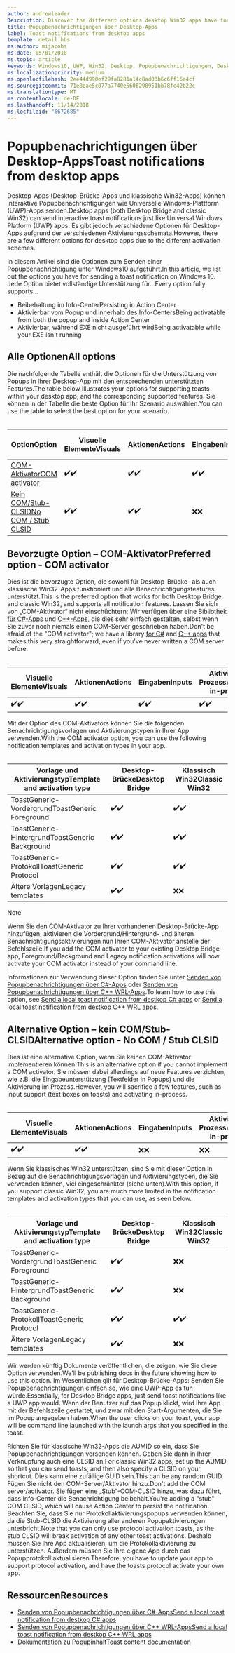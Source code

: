 ```yaml
---
author: andrewleader
Description: Discover the different options desktop Win32 apps have for sending toast notifications
title: Popupbenachrichtigungen über Desktop-Apps
label: Toast notifications from desktop apps
template: detail.hbs
ms.author: mijacobs
ms.date: 05/01/2018
ms.topic: article
keywords: Windows10, UWP, Win32, Desktop, Popupbenachrichtigungen, Desktop-Brücke, Optionen zum Senden von Popups, COM-Server, COM-Aktivator, COM, gefälschter COM, kein COM, ohne COM, Senden von Popupbenachrichtigungen
ms.localizationpriority: medium
ms.openlocfilehash: 2ee44d990ef29fa8281a14c8ad03b6c6ff16a4cf
ms.sourcegitcommit: 71e8eae5c077a7740e5606298951bb78fc42b22c
ms.translationtype: MT
ms.contentlocale: de-DE
ms.lasthandoff: 11/14/2018
ms.locfileid: "6672685"
---
```

# <a name="toast-notifications-from-desktop-apps"></a><span data-ttu-id="44970-103">Popupbenachrichtigungen über Desktop-Apps</span><span class="sxs-lookup"><span data-stu-id="44970-103">Toast notifications from desktop apps</span></span>

<span data-ttu-id="44970-104">Desktop-Apps (Desktop-Brücke-Apps und klassische Win32-Apps) können interaktive Popupbenachrichtigungen wie Universelle Windows-Plattform (UWP)-Apps senden.</span><span class="sxs-lookup"><span data-stu-id="44970-104">Desktop apps (both Desktop Bridge and classic Win32) can send interactive toast notifications just like Universal Windows Platform (UWP) apps.</span></span> <span data-ttu-id="44970-105">Es gibt jedoch verschiedene Optionen für Desktop-Apps aufgrund der verschiedenen Aktivierungsschemata.</span><span class="sxs-lookup"><span data-stu-id="44970-105">However, there are a few different options for desktop apps due to the different activation schemes.</span></span>

<span data-ttu-id="44970-106">In diesem Artikel sind die Optionen zum Senden einer Popupbenachrichtigung unter Windows10 aufgeführt.</span><span class="sxs-lookup"><span data-stu-id="44970-106">In this article, we list out the options you have for sending a toast notification on Windows 10.</span></span> <span data-ttu-id="44970-107">Jede Option bietet vollständige Unterstützung für...</span><span class="sxs-lookup"><span data-stu-id="44970-107">Every option fully supports...</span></span>

* <span data-ttu-id="44970-108">Beibehaltung im Info-Center</span><span class="sxs-lookup"><span data-stu-id="44970-108">Persisting in Action Center</span></span>
* <span data-ttu-id="44970-109">Aktivierbar vom Popup und innerhalb des Info-Centers</span><span class="sxs-lookup"><span data-stu-id="44970-109">Being activatable from both the popup and inside Action Center</span></span>
* <span data-ttu-id="44970-110">Aktivierbar, während EXE nicht ausgeführt wird</span><span class="sxs-lookup"><span data-stu-id="44970-110">Being activatable while your EXE isn't running</span></span>

## <a name="all-options"></a><span data-ttu-id="44970-111">Alle Optionen</span><span class="sxs-lookup"><span data-stu-id="44970-111">All options</span></span>

<span data-ttu-id="44970-112">Die nachfolgende Tabelle enthält die Optionen für die Unterstützung von Popups in Ihrer Desktop-App mit den entsprechenden unterstützten Features.</span><span class="sxs-lookup"><span data-stu-id="44970-112">The table below illustrates your options for supporting toasts within your desktop app, and the corresponding supported features.</span></span> <span data-ttu-id="44970-113">Sie können in der Tabelle die beste Option für Ihr Szenario auswählen.</span><span class="sxs-lookup"><span data-stu-id="44970-113">You can use the table to select the best option for your scenario.</span></span><br/><br/>

| <span data-ttu-id="44970-114">Option</span><span class="sxs-lookup"><span data-stu-id="44970-114">Option</span></span> | <span data-ttu-id="44970-115">Visuelle Elemente</span><span class="sxs-lookup"><span data-stu-id="44970-115">Visuals</span></span> | <span data-ttu-id="44970-116">Aktionen</span><span class="sxs-lookup"><span data-stu-id="44970-116">Actions</span></span> | <span data-ttu-id="44970-117">Eingaben</span><span class="sxs-lookup"><span data-stu-id="44970-117">Inputs</span></span> | <span data-ttu-id="44970-118">Aktiviert im Prozess</span><span class="sxs-lookup"><span data-stu-id="44970-118">Activates in-process</span></span> |
| -- | -- | -- | -- | -- |
| [<span data-ttu-id="44970-119">COM-Aktivator</span><span class="sxs-lookup"><span data-stu-id="44970-119">COM activator</span></span>](#preferred-option---com-activator) | <span data-ttu-id="44970-120">✔️</span><span class="sxs-lookup"><span data-stu-id="44970-120">✔️</span></span> | <span data-ttu-id="44970-121">✔️</span><span class="sxs-lookup"><span data-stu-id="44970-121">✔️</span></span> | <span data-ttu-id="44970-122">✔️</span><span class="sxs-lookup"><span data-stu-id="44970-122">✔️</span></span> | <span data-ttu-id="44970-123">✔️</span><span class="sxs-lookup"><span data-stu-id="44970-123">✔️</span></span> |
| [<span data-ttu-id="44970-124">Kein COM/Stub-CLSID</span><span class="sxs-lookup"><span data-stu-id="44970-124">No COM / Stub CLSID</span></span>](#alternative-option---no-com--stub-clsid) | <span data-ttu-id="44970-125">✔️</span><span class="sxs-lookup"><span data-stu-id="44970-125">✔️</span></span> | <span data-ttu-id="44970-126">✔️</span><span class="sxs-lookup"><span data-stu-id="44970-126">✔️</span></span> | <span data-ttu-id="44970-127">❌</span><span class="sxs-lookup"><span data-stu-id="44970-127">❌</span></span> | <span data-ttu-id="44970-128">❌</span><span class="sxs-lookup"><span data-stu-id="44970-128">❌</span></span> |


## <a name="preferred-option---com-activator"></a><span data-ttu-id="44970-129">Bevorzugte Option – COM-Aktivator</span><span class="sxs-lookup"><span data-stu-id="44970-129">Preferred option - COM activator</span></span>

<span data-ttu-id="44970-130">Dies ist die bevorzugte Option, die sowohl für Desktop-Brücke- als auch klassische Win32-Apps funktioniert und alle Benachrichtigungsfeatures unterstützt.</span><span class="sxs-lookup"><span data-stu-id="44970-130">This is the preferred option that works for both Desktop Bridge and classic Win32, and supports all notification features.</span></span> <span data-ttu-id="44970-131">Lassen Sie sich von „COM-Aktivator“ nicht einschüchtern: Wir verfügen über eine Bibliothek [für C#-Apps](send-local-toast-desktop.md) und [C++-Apps](send-local-toast-desktop-cpp-wrl.md), die dies sehr einfach gestalten, selbst wenn Sie zuvor noch niemals einen COM-Server geschrieben haben.</span><span class="sxs-lookup"><span data-stu-id="44970-131">Don't be afraid of the "COM activator"; we have a library [for C#](send-local-toast-desktop.md) and [C++ apps](send-local-toast-desktop-cpp-wrl.md) that makes this very straightforward, even if you've never written a COM server before.</span></span><br/><br/>

| <span data-ttu-id="44970-132">Visuelle Elemente</span><span class="sxs-lookup"><span data-stu-id="44970-132">Visuals</span></span> | <span data-ttu-id="44970-133">Aktionen</span><span class="sxs-lookup"><span data-stu-id="44970-133">Actions</span></span> | <span data-ttu-id="44970-134">Eingaben</span><span class="sxs-lookup"><span data-stu-id="44970-134">Inputs</span></span> | <span data-ttu-id="44970-135">Aktiviert im Prozess</span><span class="sxs-lookup"><span data-stu-id="44970-135">Activates in-process</span></span> |
| -- | -- | -- | -- |
| <span data-ttu-id="44970-136">✔️</span><span class="sxs-lookup"><span data-stu-id="44970-136">✔️</span></span> | <span data-ttu-id="44970-137">✔️</span><span class="sxs-lookup"><span data-stu-id="44970-137">✔️</span></span> | <span data-ttu-id="44970-138">✔️</span><span class="sxs-lookup"><span data-stu-id="44970-138">✔️</span></span> | <span data-ttu-id="44970-139">✔️</span><span class="sxs-lookup"><span data-stu-id="44970-139">✔️</span></span> |

<span data-ttu-id="44970-140">Mit der Option des COM-Aktivators können Sie die folgenden Benachrichtigungsvorlagen und Aktivierungstypen in Ihrer App verwenden.</span><span class="sxs-lookup"><span data-stu-id="44970-140">With the COM activator option, you can use the following notification templates and activation types in your app.</span></span><br/><br/>

| <span data-ttu-id="44970-141">Vorlage und Aktivierungstyp</span><span class="sxs-lookup"><span data-stu-id="44970-141">Template and activation type</span></span> | <span data-ttu-id="44970-142">Desktop-Brücke</span><span class="sxs-lookup"><span data-stu-id="44970-142">Desktop Bridge</span></span> | <span data-ttu-id="44970-143">Klassisch Win32</span><span class="sxs-lookup"><span data-stu-id="44970-143">Classic Win32</span></span> |
| -- | -- | -- |
| <span data-ttu-id="44970-144">ToastGeneric-Vordergrund</span><span class="sxs-lookup"><span data-stu-id="44970-144">ToastGeneric Foreground</span></span> | <span data-ttu-id="44970-145">✔️</span><span class="sxs-lookup"><span data-stu-id="44970-145">✔️</span></span> | <span data-ttu-id="44970-146">✔️</span><span class="sxs-lookup"><span data-stu-id="44970-146">✔️</span></span> |
| <span data-ttu-id="44970-147">ToastGeneric-Hintergrund</span><span class="sxs-lookup"><span data-stu-id="44970-147">ToastGeneric Background</span></span> | <span data-ttu-id="44970-148">✔️</span><span class="sxs-lookup"><span data-stu-id="44970-148">✔️</span></span> | <span data-ttu-id="44970-149">✔️</span><span class="sxs-lookup"><span data-stu-id="44970-149">✔️</span></span> |
| <span data-ttu-id="44970-150">ToastGeneric-Protokoll</span><span class="sxs-lookup"><span data-stu-id="44970-150">ToastGeneric Protocol</span></span> | <span data-ttu-id="44970-151">✔️</span><span class="sxs-lookup"><span data-stu-id="44970-151">✔️</span></span> | <span data-ttu-id="44970-152">✔️</span><span class="sxs-lookup"><span data-stu-id="44970-152">✔️</span></span> |
| <span data-ttu-id="44970-153">Ältere Vorlagen</span><span class="sxs-lookup"><span data-stu-id="44970-153">Legacy templates</span></span> | <span data-ttu-id="44970-154">✔️</span><span class="sxs-lookup"><span data-stu-id="44970-154">✔️</span></span> | <span data-ttu-id="44970-155">❌</span><span class="sxs-lookup"><span data-stu-id="44970-155">❌</span></span> |

> [!NOTE]
> <span data-ttu-id="44970-156">Wenn Sie den COM-Aktivator zu Ihrer vorhandenen Desktop-Brücke-App hinzufügen, aktivieren die Vordergrund/Hintergrund- und älteren Benachrichtigungsaktivierungen nun Ihren COM-Aktivator anstelle der Befehlszeile.</span><span class="sxs-lookup"><span data-stu-id="44970-156">If you add the COM activator to your existing Desktop Bridge app, Foreground/Background and Legacy notification activations will now activate your COM activator instead of your command line.</span></span>

<span data-ttu-id="44970-157">Informationen zur Verwendung dieser Option finden Sie unter [Senden von Popupbenachrichtigungen über C#-Apps](send-local-toast-desktop.md) oder [Senden von Popupbenachrichtigungen über C++ WRL-Apps](send-local-toast-desktop-cpp-wrl.md).</span><span class="sxs-lookup"><span data-stu-id="44970-157">To learn how to use this option, see [Send a local toast notification from destkop C# apps](send-local-toast-desktop.md) or [Send a local toast notification from destkop C++ WRL apps](send-local-toast-desktop-cpp-wrl.md).</span></span>


## <a name="alternative-option---no-com--stub-clsid"></a><span data-ttu-id="44970-158">Alternative Option – kein COM/Stub-CLSID</span><span class="sxs-lookup"><span data-stu-id="44970-158">Alternative option - No COM / Stub CLSID</span></span>

<span data-ttu-id="44970-159">Dies ist eine alternative Option, wenn Sie keinen COM-Aktivator implementieren können.</span><span class="sxs-lookup"><span data-stu-id="44970-159">This is an alternative option if you cannot implement a COM activator.</span></span> <span data-ttu-id="44970-160">Sie müssen dabei allerdings auf neue Features verzichten, wie z.B. die Eingabeunterstützung (Textfelder in Popups) und die Aktivierung im Prozess.</span><span class="sxs-lookup"><span data-stu-id="44970-160">However, you will sacrifice a few features, such as input support (text boxes on toasts) and activating in-process.</span></span><br/><br/>

| <span data-ttu-id="44970-161">Visuelle Elemente</span><span class="sxs-lookup"><span data-stu-id="44970-161">Visuals</span></span> | <span data-ttu-id="44970-162">Aktionen</span><span class="sxs-lookup"><span data-stu-id="44970-162">Actions</span></span> | <span data-ttu-id="44970-163">Eingaben</span><span class="sxs-lookup"><span data-stu-id="44970-163">Inputs</span></span> | <span data-ttu-id="44970-164">Aktiviert im Prozess</span><span class="sxs-lookup"><span data-stu-id="44970-164">Activates in-process</span></span> |
| -- | -- | -- | -- |
| <span data-ttu-id="44970-165">✔️</span><span class="sxs-lookup"><span data-stu-id="44970-165">✔️</span></span> | <span data-ttu-id="44970-166">✔️</span><span class="sxs-lookup"><span data-stu-id="44970-166">✔️</span></span> | <span data-ttu-id="44970-167">❌</span><span class="sxs-lookup"><span data-stu-id="44970-167">❌</span></span> | <span data-ttu-id="44970-168">❌</span><span class="sxs-lookup"><span data-stu-id="44970-168">❌</span></span> |

<span data-ttu-id="44970-169">Wenn Sie klassisches Win32 unterstützen, sind Sie mit dieser Option in Bezug auf die Benachrichtigungsvorlagen und Aktivierungstypen, die Sie verwenden können, viel eingeschränkter (siehe unten).</span><span class="sxs-lookup"><span data-stu-id="44970-169">With this option, if you support classic Win32, you are much more limited in the notification templates and activation types that you can use, as seen below.</span></span><br/><br/>

| <span data-ttu-id="44970-170">Vorlage und Aktivierungstyp</span><span class="sxs-lookup"><span data-stu-id="44970-170">Template and activation type</span></span> | <span data-ttu-id="44970-171">Desktop-Brücke</span><span class="sxs-lookup"><span data-stu-id="44970-171">Desktop Bridge</span></span> | <span data-ttu-id="44970-172">Klassisch Win32</span><span class="sxs-lookup"><span data-stu-id="44970-172">Classic Win32</span></span> |
| -- | -- | -- |
| <span data-ttu-id="44970-173">ToastGeneric-Vordergrund</span><span class="sxs-lookup"><span data-stu-id="44970-173">ToastGeneric Foreground</span></span> | <span data-ttu-id="44970-174">✔️</span><span class="sxs-lookup"><span data-stu-id="44970-174">✔️</span></span> | <span data-ttu-id="44970-175">❌</span><span class="sxs-lookup"><span data-stu-id="44970-175">❌</span></span> |
| <span data-ttu-id="44970-176">ToastGeneric-Hintergrund</span><span class="sxs-lookup"><span data-stu-id="44970-176">ToastGeneric Background</span></span> | <span data-ttu-id="44970-177">✔️</span><span class="sxs-lookup"><span data-stu-id="44970-177">✔️</span></span> | <span data-ttu-id="44970-178">❌</span><span class="sxs-lookup"><span data-stu-id="44970-178">❌</span></span> |
| <span data-ttu-id="44970-179">ToastGeneric-Protokoll</span><span class="sxs-lookup"><span data-stu-id="44970-179">ToastGeneric Protocol</span></span> | <span data-ttu-id="44970-180">✔️</span><span class="sxs-lookup"><span data-stu-id="44970-180">✔️</span></span> | <span data-ttu-id="44970-181">✔️</span><span class="sxs-lookup"><span data-stu-id="44970-181">✔️</span></span> |
| <span data-ttu-id="44970-182">Ältere Vorlagen</span><span class="sxs-lookup"><span data-stu-id="44970-182">Legacy templates</span></span> | <span data-ttu-id="44970-183">✔️</span><span class="sxs-lookup"><span data-stu-id="44970-183">✔️</span></span> | <span data-ttu-id="44970-184">❌</span><span class="sxs-lookup"><span data-stu-id="44970-184">❌</span></span> |

<span data-ttu-id="44970-185">Wir werden künftig Dokumente veröffentlichen, die zeigen, wie Sie diese Option verwenden.</span><span class="sxs-lookup"><span data-stu-id="44970-185">We'll be publishing docs in the future showing how to use this option.</span></span> <span data-ttu-id="44970-186">Im Wesentlichen gilt für Desktop-Brücke-Apps: Senden Sie Popupbenachrichtigungen einfach so, wie eine UWP-App es tun würde.</span><span class="sxs-lookup"><span data-stu-id="44970-186">Essentially, for Desktop Bridge apps, just send toast notifications like a UWP app would.</span></span> <span data-ttu-id="44970-187">Wenn der Benutzer auf das Popup klickt, wird Ihre App mit der Befehlszeile gestartet, und zwar mit den Start-Argumenten, die Sie im Popup angegeben haben.</span><span class="sxs-lookup"><span data-stu-id="44970-187">When the user clicks on your toast, your app will be command line launched with the launch args that you specified in the toast.</span></span>

<span data-ttu-id="44970-188">Richten Sie für klassische Win32-Apps die AUMID so ein, dass Sie Popupbenachrichtigungen versenden können. Geben Sie dann in Ihrer Verknüpfung auch eine CLSID an.</span><span class="sxs-lookup"><span data-stu-id="44970-188">For classic Win32 apps, set up the AUMID so that you can send toasts, and then also specify a CLSID on your shortcut.</span></span> <span data-ttu-id="44970-189">Dies kann eine zufällige GUID sein.</span><span class="sxs-lookup"><span data-stu-id="44970-189">This can be any random GUID.</span></span> <span data-ttu-id="44970-190">Fügen Sie nicht den COM-Server/Aktivator hinzu.</span><span class="sxs-lookup"><span data-stu-id="44970-190">Don't add the COM server/activator.</span></span> <span data-ttu-id="44970-191">Sie fügen eine „Stub“-COM-CLSID hinzu, was dazu führt, dass Info-Center die Benachrichtigung beibehält.</span><span class="sxs-lookup"><span data-stu-id="44970-191">You're adding a "stub" COM CLSID, which will cause Action Center to persist the notification.</span></span> <span data-ttu-id="44970-192">Beachten Sie, dass Sie nur Protokollaktivierungspopups verwenden können, da die Stub-CLSID die Aktivierung aller anderen Popupaktivierungen unterbricht.</span><span class="sxs-lookup"><span data-stu-id="44970-192">Note that you can only use protocol activation toasts, as the stub CLSID will break activation of any other toast activations.</span></span> <span data-ttu-id="44970-193">Deshalb müssen Sie Ihre App aktualisieren, um die Protokollaktivierung zu unterstützen. Außerdem müssen Sie Ihre eigene App durch das Popupprotokoll aktualisieren.</span><span class="sxs-lookup"><span data-stu-id="44970-193">Therefore, you have to update your app to support protocol activation, and have the toasts protocol activate your own app.</span></span>


## <a name="resources"></a><span data-ttu-id="44970-194">Ressourcen</span><span class="sxs-lookup"><span data-stu-id="44970-194">Resources</span></span>

* [<span data-ttu-id="44970-195">Senden von Popupbenachrichtigungen über C#-Apps</span><span class="sxs-lookup"><span data-stu-id="44970-195">Send a local toast notification from destkop C# apps</span></span>](send-local-toast-desktop.md)
* [<span data-ttu-id="44970-196">Senden von Popupbenachrichtigungen über C++ WRL-Apps</span><span class="sxs-lookup"><span data-stu-id="44970-196">Send a local toast notification from destkop C++ WRL apps</span></span>](send-local-toast-desktop-cpp-wrl.md)
* [<span data-ttu-id="44970-197">Dokumentation zu Popupinhalt</span><span class="sxs-lookup"><span data-stu-id="44970-197">Toast content documentation</span></span>](adaptive-interactive-toasts.md)